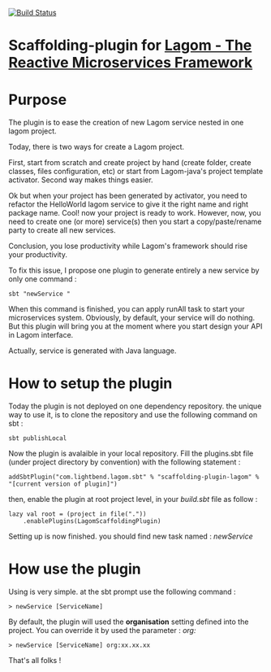 [![Build Status](https://travis-ci.org/Fabszn/scaffolding-plugin-lagom.svg?branch=master)](https://travis-ci.org/Fabszn/scaffolding-plugin-lagom)

# Scaffolding-plugin for [Lagom - The Reactive Microservices Framework](http://www.lagomframework.com/)

# Purpose
The plugin is to ease the creation of new Lagom service nested in one lagom project.

Today, there is two ways for create a Lagom project.

First, start from scratch and create project by hand (create folder, create classes, files configuration, etc) or start from Lagom-java's project template activator. Second way makes things easier.

Ok but when your project has been generated by activator, you need to refactor the HelloWorld lagom service to give it the right name and right package name. Cool! now your project is ready to work. However, now, you need to create one (or more) service(s) then you start a copy/paste/rename party to create all new services.

Conclusion, you lose productivity while Lagom's framework should rise your productivity.

To fix this issue, I propose one plugin to generate entirely a new service by only one command :

```
sbt "newService "
```
When this command is finished, you can apply runAll task to start your microservices system. Obviously, by default, your service will do nothing. But this plugin will bring you at the moment where you start design your API in Lagom interface.

Actually, service is generated with Java language.

# How to setup the plugin

Today the plugin is not deployed on one dependency repository. the unique way to use it, is to clone the repository and use the following command on sbt :

```
sbt publishLocal
```

Now the plugin is avalaible in your local repository.
Fill the plugins.sbt file (under project directory by convention) with the following statement :
```
addSbtPlugin("com.lightbend.lagom.sbt" % "scaffolding-plugin-lagom" % "[current version of plugin]")
```

then, enable the plugin at root project level, in your *build.sbt* file as follow :

```
lazy val root = (project in file("."))
    .enablePlugins(LagomScaffoldingPlugin)
```

Setting up is now finished. you should find new task named : *newService*

# How use the plugin

Using is very simple. at the sbt prompt use the following command :
```
> newService [ServiceName]
```

By default, the plugin will used the **organisation** setting  defined into the project. You can override it by used the parameter : *org:*
```
> newService [ServiceName] org:xx.xx.xx
```

That's all folks !
